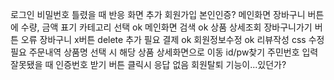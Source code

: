 로그인	비밀번호 틀렸을 때 반응 화면 추가
회원가입	본인인증?
메인화면	장바구니 버튼에 수량, 금액 표기
카테고리 선택	ok
메인화면 검색	ok
상품 상세조회	장바구니가기 버튼 오류
장바구니	x버튼 delete 추가 필요
결제	ok
회원정보수정	ok
리뷰작성	css 수정필요
주문내역	상품명 선택 시 해당 상품 상세화면으로 이동
id/pw찾기	주민번호 입력 잘못됐을 때 인증번호 받기 버튼 클릭시 응답 없음
회원탈퇴	기능이...있던가?
